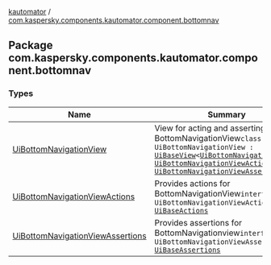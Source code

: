 [kautomator](../index.md) / [com.kaspersky.components.kautomator.component.bottomnav](./index.md)

## Package com.kaspersky.components.kautomator.component.bottomnav

### Types

| Name | Summary |
|---|---|
| [UiBottomNavigationView](-ui-bottom-navigation-view/index.md) | View for acting and asserting on BottomNavigationView`class UiBottomNavigationView : `[`UiBaseView`](../com.kaspersky.components.kautomator.component.common.views/-ui-base-view/index.md)`<`[`UiBottomNavigationView`](-ui-bottom-navigation-view/index.md)`>, `[`UiBottomNavigationViewActions`](-ui-bottom-navigation-view-actions/index.md)`, `[`UiBottomNavigationViewAssertions`](-ui-bottom-navigation-view-assertions/index.md) |
| [UiBottomNavigationViewActions](-ui-bottom-navigation-view-actions/index.md) | Provides actions for BottomNavigationView`interface UiBottomNavigationViewActions : `[`UiBaseActions`](../com.kaspersky.components.kautomator.component.common.actions/-ui-base-actions/index.md) |
| [UiBottomNavigationViewAssertions](-ui-bottom-navigation-view-assertions/index.md) | Provides assertions for BottomNavigationview`interface UiBottomNavigationViewAssertions : `[`UiBaseAssertions`](../com.kaspersky.components.kautomator.component.common.assertions/-ui-base-assertions/index.md) |
